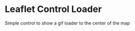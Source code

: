 Leaflet Control Loader
==============

Simple control to show a gif loader to the center of the map
